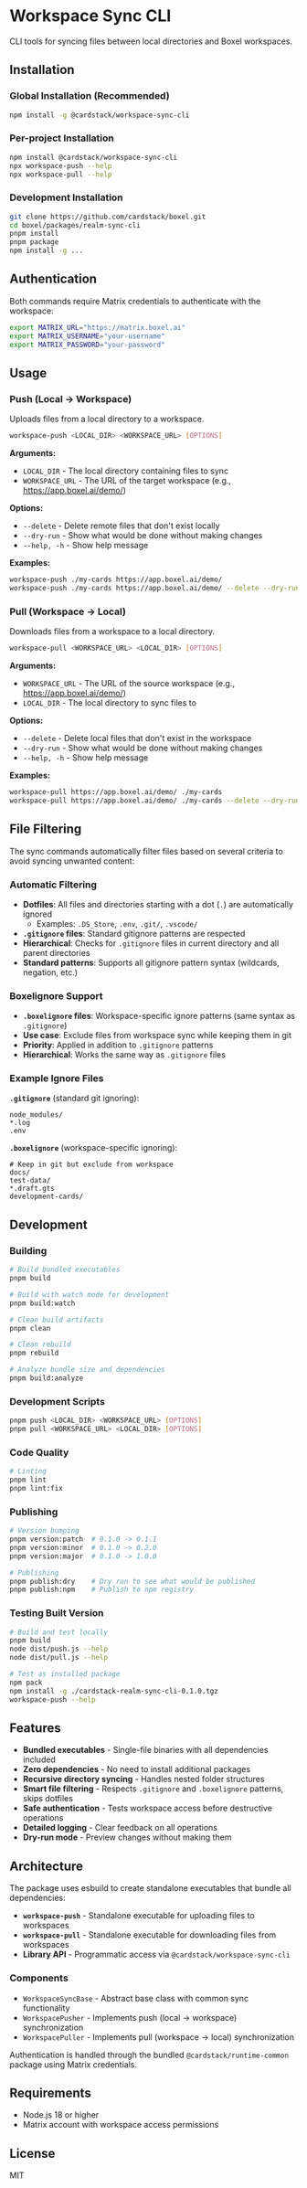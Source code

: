 # Workspace Sync CLI

CLI tools for syncing files between local directories and Boxel workspaces.

## Installation

### Global Installation (Recommended)

```bash
npm install -g @cardstack/workspace-sync-cli
```

### Per-project Installation

```bash
npm install @cardstack/workspace-sync-cli
npx workspace-push --help
npx workspace-pull --help
```

### Development Installation

```bash
git clone https://github.com/cardstack/boxel.git
cd boxel/packages/realm-sync-cli
pnpm install
pnpm package
npm install -g ...
```

## Authentication

Both commands require Matrix credentials to authenticate with the workspace:

```bash
export MATRIX_URL="https://matrix.boxel.ai"
export MATRIX_USERNAME="your-username"
export MATRIX_PASSWORD="your-password"
```

## Usage

### Push (Local → Workspace)

Uploads files from a local directory to a workspace.

```bash
workspace-push <LOCAL_DIR> <WORKSPACE_URL> [OPTIONS]
```

**Arguments:**

- `LOCAL_DIR` - The local directory containing files to sync
- `WORKSPACE_URL` - The URL of the target workspace (e.g., https://app.boxel.ai/demo/)

**Options:**

- `--delete` - Delete remote files that don't exist locally
- `--dry-run` - Show what would be done without making changes
- `--help, -h` - Show help message

**Examples:**

```bash
workspace-push ./my-cards https://app.boxel.ai/demo/
workspace-push ./my-cards https://app.boxel.ai/demo/ --delete --dry-run
```

### Pull (Workspace → Local)

Downloads files from a workspace to a local directory.

```bash
workspace-pull <WORKSPACE_URL> <LOCAL_DIR> [OPTIONS]
```

**Arguments:**

- `WORKSPACE_URL` - The URL of the source workspace (e.g., https://app.boxel.ai/demo/)
- `LOCAL_DIR` - The local directory to sync files to

**Options:**

- `--delete` - Delete local files that don't exist in the workspace
- `--dry-run` - Show what would be done without making changes
- `--help, -h` - Show help message

**Examples:**

```bash
workspace-pull https://app.boxel.ai/demo/ ./my-cards
workspace-pull https://app.boxel.ai/demo/ ./my-cards --delete --dry-run
```

## File Filtering

The sync commands automatically filter files based on several criteria to avoid syncing unwanted content:

### Automatic Filtering

- **Dotfiles**: All files and directories starting with a dot (`.`) are automatically ignored
  - Examples: `.DS_Store`, `.env`, `.git/`, `.vscode/`
- **`.gitignore` files**: Standard gitignore patterns are respected
- **Hierarchical**: Checks for `.gitignore` files in current directory and all parent directories
- **Standard patterns**: Supports all gitignore pattern syntax (wildcards, negation, etc.)

### Boxelignore Support

- **`.boxelignore` files**: Workspace-specific ignore patterns (same syntax as `.gitignore`)
- **Use case**: Exclude files from workspace sync while keeping them in git
- **Priority**: Applied in addition to `.gitignore` patterns
- **Hierarchical**: Works the same way as `.gitignore` files

### Example Ignore Files

**`.gitignore`** (standard git ignoring):

```
node_modules/
*.log
.env
```

**`.boxelignore`** (workspace-specific ignoring):

```
# Keep in git but exclude from workspace
docs/
test-data/
*.draft.gts
development-cards/
```

## Development

### Building

```bash
# Build bundled executables
pnpm build

# Build with watch mode for development
pnpm build:watch

# Clean build artifacts
pnpm clean

# Clean rebuild
pnpm rebuild

# Analyze bundle size and dependencies
pnpm build:analyze
```

### Development Scripts

```bash
pnpm push <LOCAL_DIR> <WORKSPACE_URL> [OPTIONS]
pnpm pull <WORKSPACE_URL> <LOCAL_DIR> [OPTIONS]
```

### Code Quality

```bash
# Linting
pnpm lint
pnpm lint:fix
```

### Publishing

```bash
# Version bumping
pnpm version:patch  # 0.1.0 -> 0.1.1
pnpm version:minor  # 0.1.0 -> 0.2.0
pnpm version:major  # 0.1.0 -> 1.0.0

# Publishing
pnpm publish:dry    # Dry run to see what would be published
pnpm publish:npm    # Publish to npm registry
```

### Testing Built Version

```bash
# Build and test locally
pnpm build
node dist/push.js --help
node dist/pull.js --help

# Test as installed package
npm pack
npm install -g ./cardstack-realm-sync-cli-0.1.0.tgz
workspace-push --help
```

## Features

- **Bundled executables** - Single-file binaries with all dependencies included
- **Zero dependencies** - No need to install additional packages
- **Recursive directory syncing** - Handles nested folder structures
- **Smart file filtering** - Respects `.gitignore` and `.boxelignore` patterns, skips dotfiles
- **Safe authentication** - Tests workspace access before destructive operations
- **Detailed logging** - Clear feedback on all operations
- **Dry-run mode** - Preview changes without making them

## Architecture

The package uses esbuild to create standalone executables that bundle all dependencies:

- **`workspace-push`** - Standalone executable for uploading files to workspaces
- **`workspace-pull`** - Standalone executable for downloading files from workspaces
- **Library API** - Programmatic access via `@cardstack/workspace-sync-cli`

### Components

- `WorkspaceSyncBase` - Abstract base class with common sync functionality
- `WorkspacePusher` - Implements push (local → workspace) synchronization
- `WorkspacePuller` - Implements pull (workspace → local) synchronization

Authentication is handled through the bundled `@cardstack/runtime-common` package using Matrix credentials.

## Requirements

- Node.js 18 or higher
- Matrix account with workspace access permissions

## License

MIT
